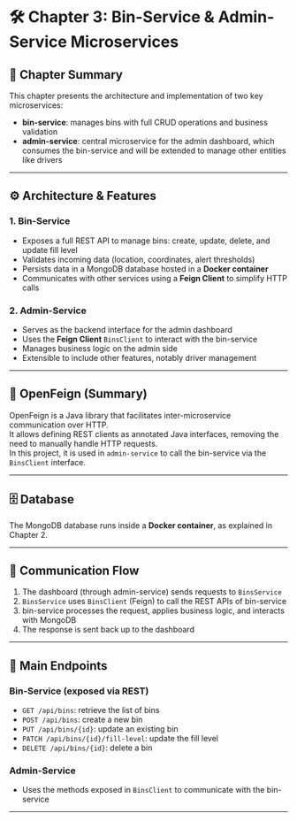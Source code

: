 # 🛠️ Chapter 3: Bin-Service & Admin-Service Microservices

## 🌟 **Chapter Summary**
This chapter presents the architecture and implementation of two key microservices:
- **bin-service**: manages bins with full CRUD operations and business validation
- **admin-service**: central microservice for the admin dashboard, which consumes the bin-service and will be extended to manage other entities like drivers

---

## ⚙️ **Architecture & Features**

### 1. **Bin-Service**
- Exposes a full REST API to manage bins: create, update, delete, and update fill level  
- Validates incoming data (location, coordinates, alert thresholds)  
- Persists data in a MongoDB database hosted in a **Docker container**  
- Communicates with other services using a **Feign Client** to simplify HTTP calls  

### 2. **Admin-Service**
- Serves as the backend interface for the admin dashboard  
- Uses the **Feign Client** `BinsClient` to interact with the bin-service  
- Manages business logic on the admin side  
- Extensible to include other features, notably driver management

---

## 📡 **OpenFeign** (Summary)
OpenFeign is a Java library that facilitates inter-microservice communication over HTTP.  
It allows defining REST clients as annotated Java interfaces, removing the need to manually handle HTTP requests.  
In this project, it is used in `admin-service` to call the bin-service via the `BinsClient` interface.

---

## 🗄️ **Database**
The MongoDB database runs inside a **Docker container**, as explained in Chapter 2.

---

## 🔄 **Communication Flow**

1. The dashboard (through admin-service) sends requests to `BinsService`  
2. `BinsService` uses `BinsClient` (Feign) to call the REST APIs of bin-service  
3. bin-service processes the request, applies business logic, and interacts with MongoDB  
4. The response is sent back up to the dashboard

---

## 🚀 **Main Endpoints**

### Bin-Service (exposed via REST)
- `GET /api/bins`: retrieve the list of bins  
- `POST /api/bins`: create a new bin  
- `PUT /api/bins/{id}`: update an existing bin  
- `PATCH /api/bins/{id}/fill-level`: update the fill level  
- `DELETE /api/bins/{id}`: delete a bin

### Admin-Service
- Uses the methods exposed in `BinsClient` to communicate with the bin-service  

---

